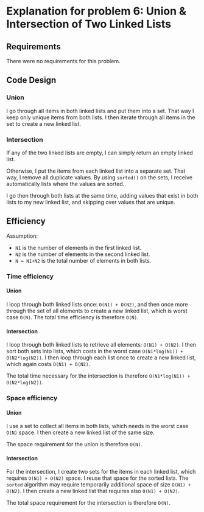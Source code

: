  # Explanation for problem 6: Union & Intersection of Two Linked Lists
 
 ## Requirements
 There were no requirements for this problem.
 
 ## Code Design
 
 ### Union
 I go through all items in both linked lists and put them into a set. That way I keep only unique items from both lists. I then iterate through all items in the set to create a new linked list.
 
 ### Intersection
 If any of the two linked lists are empty, I can simply return an empty linked list. 
 
 Otherwise, I put the items from each linked list into a separate set. That way, I remove all duplicate values. By using `sorted()` on the sets, I receive automatically lists where the values are sorted.
 
 I go then through both lists at the same time, adding values that exist in both lists to my new linked list, and skipping over values that are unique.
 
 
 ## Efficiency
 Assumption: 
 * `N1` is the number of elements in the first linked list.
 * `N2` is the number of elements in the second linked list.
 * `N = N1+N2` is the total number of elements in both lists.
 
 ### Time efficiency
 
 #### Union
 I loop through both linked lists once: `O(N1) + O(N2)`, and then once more through the set of all elements to create a new linked list, which is worst case `O(N)`. The total time efficiency is therefore `O(N)`.
 
 #### Intersection
 I loop through both linked lists to retrieve all elements: `O(N1) + O(N2)`. I then sort both sets into lists, which costs in the worst case `O(N1*log(N1)) + O(N2*log(N2))`. I then loop through each list once to create a new linked list, which again costs `O(N1) + O(N2)`.
 
 The total time necessary for the intersection is therefore `O(N1*log(N1)) + O(N2*log(N2))`.
 
 
 ### Space efficiency
 
 #### Union
 I use a set to collect all items in both lists, which needs in the worst case `O(N)` space. I then create a new linked list of the same size.
 
 The space requirement for the union is therefore `O(N)`.
 
 #### Intersection
 For the intersection, I create two sets for the items in each linked list, which requires `O(N1) + O(N2)` space. I reuse that space for the sorted lists. The `sorted` algorithm may require temporarily additional space of size `O(N1) + O(N2)`. I then create a new linked list that requires also `O(N1) + O(N2)`.
 
 The total space requirement for the intersection is therefore `O(N)`.
